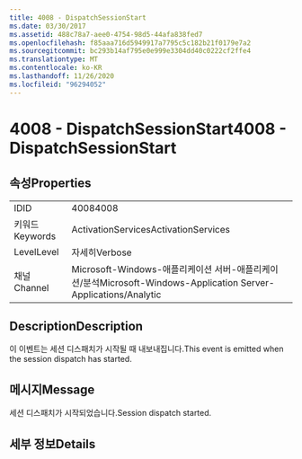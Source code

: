 ```yaml
---
title: 4008 - DispatchSessionStart
ms.date: 03/30/2017
ms.assetid: 488c78a7-aee0-4754-98d5-44afa838fed7
ms.openlocfilehash: f85aaa716d5949917a7795c5c182b21f0179e7a2
ms.sourcegitcommit: bc293b14af795e0e999e3304dd40c0222cf2ffe4
ms.translationtype: MT
ms.contentlocale: ko-KR
ms.lasthandoff: 11/26/2020
ms.locfileid: "96294052"
---
```

# <a name="4008---dispatchsessionstart"></a><span data-ttu-id="50801-102">4008 - DispatchSessionStart</span><span class="sxs-lookup"><span data-stu-id="50801-102">4008 - DispatchSessionStart</span></span>

## <a name="properties"></a><span data-ttu-id="50801-103">속성</span><span class="sxs-lookup"><span data-stu-id="50801-103">Properties</span></span>  
  
|||  
|-|-|  
|<span data-ttu-id="50801-104">ID</span><span class="sxs-lookup"><span data-stu-id="50801-104">ID</span></span>|<span data-ttu-id="50801-105">4008</span><span class="sxs-lookup"><span data-stu-id="50801-105">4008</span></span>|  
|<span data-ttu-id="50801-106">키워드</span><span class="sxs-lookup"><span data-stu-id="50801-106">Keywords</span></span>|<span data-ttu-id="50801-107">ActivationServices</span><span class="sxs-lookup"><span data-stu-id="50801-107">ActivationServices</span></span>|  
|<span data-ttu-id="50801-108">Level</span><span class="sxs-lookup"><span data-stu-id="50801-108">Level</span></span>|<span data-ttu-id="50801-109">자세히</span><span class="sxs-lookup"><span data-stu-id="50801-109">Verbose</span></span>|  
|<span data-ttu-id="50801-110">채널</span><span class="sxs-lookup"><span data-stu-id="50801-110">Channel</span></span>|<span data-ttu-id="50801-111">Microsoft-Windows-애플리케이션 서버-애플리케이션/분석</span><span class="sxs-lookup"><span data-stu-id="50801-111">Microsoft-Windows-Application Server-Applications/Analytic</span></span>|  
  
## <a name="description"></a><span data-ttu-id="50801-112">Description</span><span class="sxs-lookup"><span data-stu-id="50801-112">Description</span></span>  

 <span data-ttu-id="50801-113">이 이벤트는 세션 디스패치가 시작될 때 내보내집니다.</span><span class="sxs-lookup"><span data-stu-id="50801-113">This event is emitted when the session dispatch has started.</span></span>  
  
## <a name="message"></a><span data-ttu-id="50801-114">메시지</span><span class="sxs-lookup"><span data-stu-id="50801-114">Message</span></span>  

 <span data-ttu-id="50801-115">세션 디스패치가 시작되었습니다.</span><span class="sxs-lookup"><span data-stu-id="50801-115">Session dispatch started.</span></span>  
  
## <a name="details"></a><span data-ttu-id="50801-116">세부 정보</span><span class="sxs-lookup"><span data-stu-id="50801-116">Details</span></span>
